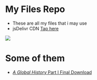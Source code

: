 # My Files Repo
- These are all my files that i may use
- jsDelivr CDN [Tap here](https://cdn.jsdelivr.net/gh/imjisen/myfiles@master/)

![](https://data.jsdelivr.com/v1/package/gh/imjisen/myfiles/badge)

# Some of them
- [_A Global History_ Part Ⅰ Final Download](https://moecloud.cn/api/v3/source/B6fnAYaPku0na1yxSj7hGvPwM0pPhatRsOdvzdPLPPE=:0/654316/A_GLOBAL_HISTORY_13.pdf)

